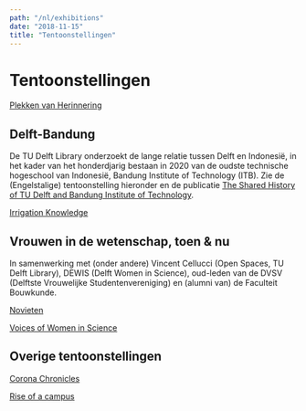 ```yaml
---
path: "/nl/exhibitions"
date: "2018-11-15"
title: "Tentoonstellingen"
---
```


# Tentoonstellingen

<div class="blocks">
<div class="block tint yellow cutcorners w-4 h-4 image">

[Plekken van Herinnering](/nl/exhibitions/places-of-commemoration)
</div>
</div>

## Delft-Bandung
De TU Delft Library onderzoekt de lange relatie tussen Delft en Indonesië, in het kader van het honderdjarig bestaan in 2020 van de oudste technische hogeschool van Indonesië, Bandung Institute of Technology (ITB). Zie de (Engelstalige) tentoonstelling hieronder en de publicatie [The Shared History of TU Delft and Bandung Institute of Technology](/en/publications/tu-itb).

<div class="blocks">
<div class="block tint yellow cutcorners w-4 h-4 image">

[Irrigation Knowledge](/nl/exhibitions/irrigation-knowledge)
</div>
</div>

## Vrouwen in de wetenschap, toen & nu
In samenwerking met (onder andere) Vincent Cellucci (Open Spaces, TU Delft Library), DEWIS (Delft Women in Science), oud-leden van de DVSV (Delftste Vrouwelijke Studentenvereniging) en (alumni van) de Faculteit Bouwkunde.

<div class="blocks">
<div class="block tint yellow cutcorners w-4 h-4 image">

[Novieten](/nl/exhibitions/novieten)
</div>
<div class="block tint yellow cutcorners w-4 h-4 image">

[Voices of Women in Science](/nl/exhibitions/voices-of-wis)
</div>

</div>

## Overige tentoonstellingen

<div class="blocks">
<div class="block tint yellow cutcorners w-4 h-4 image">

[Corona Chronicles](/en/exhibitions/corona-chronicles)
</div>
<div class="block tint yellow cutcorners w-4 h-4 image">

[Rise of a campus](/en/exhibitions/rise-of-a-campus)
</div>

</div>